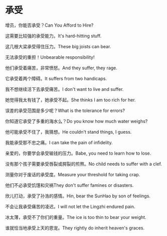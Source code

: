 # 承受

<p><span class="chinese">增员，你能否承受？</span><span class="english">Can You Afford to Hire?</span></p>

<p><span class="chinese">这需要比较强的承受能力。</span><span class="english">It's hard-hitting stuff.</span></p>

<p><span class="chinese">这几根大梁承受得住压力。</span><span class="english">These big joists can bear.</span></p>

<p><span class="chinese">无法承受的重担！</span><span class="english">Unbearable responsibility!</span></p>

<p><span class="chinese">他们承受着痛苦，非常愤怒。</span><span class="english">And they suffer, they rage.</span></p>

<p><span class="chinese">它承受着两个障碍。</span><span class="english">It suffers from two handicaps.</span></p>

<p><span class="chinese">我不想继续活下去承受痛苦。</span><span class="english">I don't want to live and suffer.</span></p>

<p><span class="chinese">她觉得我太有钱了，她承受不起。</span><span class="english">She thinks I am too rich for her.</span></p>

<p><span class="chinese">误差的承受范围是多少呢？</span><span class="english">What is the tolerance for errors?</span></p>

<p><span class="chinese">你知道它承受了多重的海水么？</span><span class="english">Do you know how much water weighs?</span></p>

<p><span class="chinese">他可能承受不住了，我猜想。</span><span class="english">He couldn't stand things, I guess.</span></p>

<p><span class="chinese">我能承受那不忠之痛。</span><span class="english">I can take the pain of infidelity.</span></p>

<p><span class="chinese">亲爱的，你要学会承受输钱的压力。</span><span class="english">Babe, you need to learn how to lose.</span></p>

<p><span class="chinese">没有那个孩子需要承受唇裂或腭裂的煎熬。</span><span class="english">No child needs to suffer with a clef.</span></p>

<p><span class="chinese">测量你对于废话的承受度。</span><span class="english">Measure your threshold for taking crap.</span></p>

<p><span class="chinese">他们不必承受饥馑和灾祸</span><span class="english">They don't suffer famines or disasters.</span></p>

<p><span class="chinese">欣儿打动，承受了孙浩的感情。</span><span class="english">Hin, bear the SunHao by son of feelings.</span></p>

<p><span class="chinese">不会让我承受痛苦的凌迟。</span><span class="english">I will not let the Lingzhi endured pain.</span></p>

<p><span class="chinese">冰太薄，承受不了你们的重量。</span><span class="english">The ice is too thin to bear your weight.</span></p>

<p><span class="chinese">谁就恰当地承受上天的恩宠。</span><span class="english">They rightly do inherit heaven's graces.</span></p>

